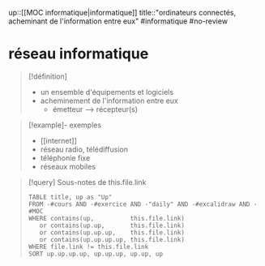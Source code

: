 up::[[MOC informatique|informatique]]
title::"ordinateurs connectés, acheminant de l'information entre eux"
#informatique #no-review 
# réseau informatique

> [!définition]
>  - un ensemble d'équipements et logiciels
>  - acheminement de l'information entre eux
>      - émetteur --> récepteur(s)

> [!example]- exemples
>  - [[internet]]
>  - réseau radio, télédiffusion
>  - téléphonie fixe
>  - réseaux mobiles


> [!query] Sous-notes de this.file.link
> ```dataview
> TABLE title, up as "Up"
> FROM -#cours AND -#exercice AND -"daily" AND -#excalidraw AND -#MOC
> WHERE contains(up,          this.file.link)
>    or contains(up.up,       this.file.link)
>    or contains(up.up.up,    this.file.link)
>    or contains(up.up.up.up, this.file.link)
> WHERE file.link != this.file.link
> SORT up.up.up.up, up.up.up, up.up, up
> ```

